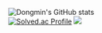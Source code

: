 ![Dongmin's GitHub stats](https://github-readme-stats.vercel.app/api?username=NKIWI0310&show_icons=true&theme=radical)        
[![Solved.ac Profile](http://mazassumnida.wtf/api/v2/generate_badge?boj=xampak)](https://solved.ac/xampak/)
![](https://leetcard.nkiwi0310/leetcode?site=cn)
